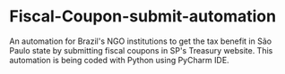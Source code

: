 # Fiscal-Coupon-submit-automation

An automation for Brazil's NGO institutions to get the tax benefit in São Paulo state by submitting fiscal coupons in SP's Treasury website.
This automation is being coded with Python using PyCharm IDE.
